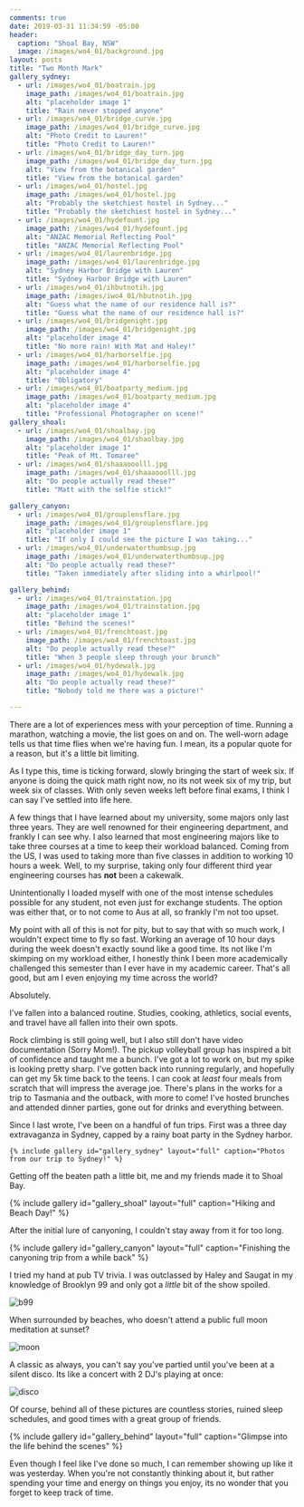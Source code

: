 ```yaml
---
comments: true
date: 2019-03-31 11:34:59 -05:00
header: 
  caption: "Shoal Bay, NSW"
  image: /images/wo4_01/background.jpg
layout: posts
title: "Two Month Mark"
gallery_sydney:
  - url: /images/wo4_01/boatrain.jpg
    image_path: /images/wo4_01/boatrain.jpg
    alt: "placeholder image 1"
    title: "Rain never stopped anyone"
  - url: /images/wo4_01/bridge_curve.jpg
    image_path: /images/wo4_01/bridge_curve.jpg
    alt: "Photo Credit to Lauren!"
    title: "Photo Credit to Lauren!"
  - url: /images/wo4_01/bridge_day_turn.jpg
    image_path: /images/wo4_01/bridge_day_turn.jpg
    alt: "View from the botanical garden"
    title: "View from the botanical garden"
  - url: /images/wo4_01/hostel.jpg
    image_path: /images/wo4_01/hostel.jpg
    alt: "Probably the sketchiest hostel in Sydney..."
    title: "Probably the sketchiest hostel in Sydney..."
  - url: /images/wo4_01/hydefount.jpg
    image_path: /images/wo4_01/hydefount.jpg
    alt: "ANZAC Memorial Reflecting Pool"
    title: "ANZAC Memorial Reflecting Pool"
  - url: /images/wo4_01/laurenbridge.jpg
    image_path: /images/wo4_01/laurenbridge.jpg
    alt: "Sydney Harbor Bridge with Lauren"
    title: "Sydney Harbor Bridge with Lauren"
  - url: /images/wo4_01/ihbutnotih.jpg
    image_path: /images/iwo4_01/hbutnotih.jpg
    alt: "Guess what the name of our residence hall is?"
    title: "Guess what the name of our residence hall is?"
  - url: /images/wo4_01/bridgenight.jpg
    image_path: /images/wo4_01/bridgenight.jpg
    alt: "placeholder image 4"
    title: "No more rain! With Mat and Haley!"
  - url: /images/wo4_01/harborselfie.jpg
    image_path: /images/wo4_01/harborselfie.jpg
    alt: "placeholder image 4"
    title: "Obligatory"
  - url: /images/wo4_01/boatparty_medium.jpg
    image_path: /images/wo4_01/boatparty_medium.jpg
    alt: "placeholder image 4"
    title: "Professional Photographer on scene!"
gallery_shoal:
  - url: /images/wo4_01/shoalbay.jpg
    image_path: /images/wo4_01/shaolbay.jpg
    alt: "placeholder image 1"
    title: "Peak of Mt. Tomaree"
  - url: /images/wo4_01/shaaaooolll.jpg
    image_path: /images/wo4_01/shaaaooolll.jpg
    alt: "Do people actually read these?"
    title: "Matt with the selfie stick!"

gallery_canyon:
  - url: /images/wo4_01/grouplensflare.jpg
    image_path: /images/wo4_01/grouplensflare.jpg
    alt: "placeholder image 1"
    title: "If only I could see the picture I was taking..."
  - url: /images/wo4_01/underwaterthumbsup.jpg
    image_path: /images/wo4_01/underwaterthumbsup.jpg
    alt: "Do people actually read these?"
    title: "Taken immediately after sliding into a whirlpool!"

gallery_behind:
  - url: /images/wo4_01/trainstation.jpg
    image_path: /images/wo4_01/trainstation.jpg
    alt: "placeholder image 1"
    title: "Behind the scenes!"
  - url: /images/wo4_01/frenchtoast.jpg
    image_path: /images/wo4_01/frenchtoast.jpg
    alt: "Do people actually read these?"
    title: "When 3 people sleep through your brunch"
  - url: /images/wo4_01/hydewalk.jpg
    image_path: /images/wo4_01/hydewalk.jpg
    alt: "Do people actually read these?"
    title: "Nobody told me there was a picture!"

---
```


There are a lot of experiences mess with your perception of time. Running a marathon, watching a movie, the list goes on and on. The well-worn adage tells us that time flies when we're having fun. I mean, its a popular quote for a reason, but it's a little bit limiting. 

As I type this, time is ticking forward, slowly bringing the start of week six. If anyone is doing the quick math right now, no its not week six of my trip, but week six of classes. With only seven weeks left before final exams, I think I can say I've settled into life here. 

A few things that I have learned about my university, some majors only last three years. They are well renowned for their engineering department, and frankly I can see why. I also learned that most engineering majors like to take three courses at a time to keep their workload balanced. Coming from the US, I was used to taking more than five classes in addition to working 10 hours a week. Well, to my surprise, taking only four different third year engineering courses has __not__ been a cakewalk.

Unintentionally I loaded myself with one of the most intense schedules possible for any student, not even just for exchange students. The option was either that, or to not come to Aus at all, so frankly I'm not too upset.

My point with all of this is not for pity, but to say that with so much work, I wouldn't expect time to fly so fast. Working an average of 10 hour days during the week doesn't exactly sound like a good time.  Its not like I'm skimping on my workload either, I honestly think I been more academically challenged this semester than I ever have in my academic career. That's all good, but am I even enjoying my time across the world?

Absolutely.

I've fallen into a balanced routine. Studies, cooking, athletics, social events, and travel have all fallen into their own spots. 

Rock climbing is still going well, but I also still don't have video documentation (Sorry Mom!). The pickup volleyball group has inspired a bit of confidence and taught me a bunch. I've got a lot to work on, but my spike is looking pretty sharp. I've gotten back into running regularly, and hopefully can get my 5k time back to the teens. I can cook at _least_ four meals from scratch that will impress the average joe. There's plans in the works for a trip to Tasmania and the outback, with more to come! I've hosted brunches and attended dinner parties, gone out for drinks and everything between.

Since I last wrote, I've been on a handful of fun trips. First was a three day extravaganza in Sydney, capped by a rainy boat party in the Sydney harbor.

```
{% include gallery id="gallery_sydney" layout="full" caption="Photos from our trip to Sydney!" %}
```

Getting off the beaten path a little bit, me and my friends made it to Shoal Bay.

{% include gallery id="gallery_shoal" layout="full" caption="Hiking and Beach Day!" %}

After the initial lure of canyoning, I couldn't stay away from it for too long.

{% include gallery id="gallery_canyon" layout="full" caption="Finishing the canyoning trip from a while back" %}

I tried my hand at pub TV trivia. I was outclassed by Haley and Saugat in my knowledge of Brooklyn 99 and only got a _little_ bit of the show spoiled.

![b99](/images/wo4_01/b99.jpg)

When surrounded by beaches, who doesn't attend a public full moon meditation at sunset?

![moon](/images/wo4_01/moonmeditation.jpg)

A classic as always, you can't say you've partied until you've been at a silent disco. Its like a concert with 2 DJ's playing at once:

![disco](/images/wo4_01/silentdisco.jpg)

Of course, behind all of these pictures are countless stories, ruined sleep schedules, and good times with a great group of friends. 

{% include gallery id="gallery_behind" layout="full" caption="Glimpse into the life behind the scenes" %}

Even though I feel like I've done so much, I can remember showing up like it was yesterday. When you're not constantly thinking about it, but rather spending your time and energy on things you enjoy, its no wonder that you forget to keep track of time. 